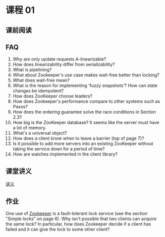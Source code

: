 # 课程 01

## 课前阅读

## FAQ

1. Why are only update requests A-linearizable?
1. How does linearizability differ from serializability?
1. What is pipelining?
1. What about Zookeeper's use case makes wait-free better than locking?
1. What does wait-free mean?
1. What is the reason for implementing 'fuzzy snapshots'? How can state changes be idempotent?
1. How does ZooKeeper choose leaders?
1. How does Zookeeper's performance compare to other systems such as Paxos?
1. How does the ordering guarantee solve the race conditions in Section 2.3?
1. How big is the ZooKeeper database? It seems like the server must have a lot of memory.
1. What's a universal object?
1. How does a client know when to leave a barrier (top of page 7)?
1. Is it possible to add more servers into an existing ZooKeeper without taking the service down for a period of time?
1. How are watches implemented in the client library?

## 课堂讲义

[讲义](l-zookeeper.txt)

## 作业

One use of [Zookeeper](zookeeper.pdf) is a fault-tolerant lock service (see the section "Simple locks" on page 6). Why isn't possible that two clients can acquire the same lock? In particular, how does Zookeeper decide if a client has failed and it can give the lock to some other client?